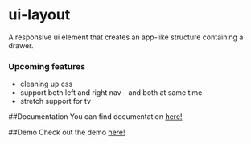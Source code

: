 ui-layout
==

A responsive ui element that creates an app-like structure containing a drawer.


### Upcoming features
* cleaning up css
* support both left and right nav - and both at same time
* stretch support for tv

##Documentation
You can find documentation [here!](http://filaraujo.github.io/ui-layout/components/ui-layout/)


##Demo
Check out the demo [here!](http://filaraujo.github.io/ui-layout/components/ui-layout/demo.html)
